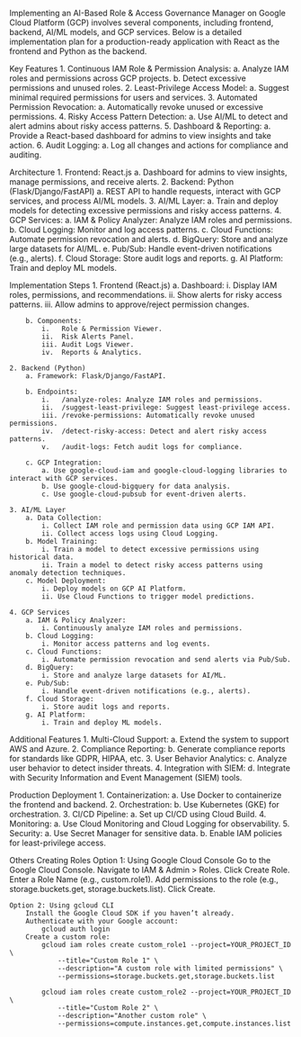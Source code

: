 Implementing an AI-Based Role & Access Governance Manager on Google Cloud Platform (GCP) involves several components, including frontend, backend, AI/ML models, and GCP services. Below is a detailed implementation plan for a production-ready application with React as the frontend and Python as the backend.

Key Features
    1. Continuous IAM Role & Permission Analysis:
        a. Analyze IAM roles and permissions across GCP projects.
        b. Detect excessive permissions and unused roles.
    2. Least-Privilege Access Model:
        a. Suggest minimal required permissions for users and services.
    3. Automated Permission Revocation:
        a. Automatically revoke unused or excessive permissions.
    4. Risky Access Pattern Detection:
        a. Use AI/ML to detect and alert admins about risky access patterns.
    5. Dashboard & Reporting:
        a. Provide a React-based dashboard for admins to view insights and take action.
    6. Audit Logging:
        a. Log all changes and actions for compliance and auditing.

Architecture
    1. Frontend: React.js
        a. Dashboard for admins to view insights, manage permissions, and receive alerts.
    2. Backend: Python (Flask/Django/FastAPI)
        a. REST API to handle requests, interact with GCP services, and process AI/ML models.
    3. AI/ML Layer:
        a. Train and deploy models for detecting excessive permissions and risky access patterns.
    4. GCP Services:
        a. IAM & Policy Analyzer: Analyze IAM roles and permissions.
        b. Cloud Logging: Monitor and log access patterns.
        c. Cloud Functions: Automate permission revocation and alerts.
        d. BigQuery: Store and analyze large datasets for AI/ML.
        e. Pub/Sub: Handle event-driven notifications (e.g., alerts).
        f. Cloud Storage: Store audit logs and reports.
        g. AI Platform: Train and deploy ML models.

Implementation Steps
    1. Frontend (React.js)
        a. Dashboard:
            i. Display IAM roles, permissions, and recommendations.
            ii. Show alerts for risky access patterns.
            iii. Allow admins to approve/reject permission changes.

        b. Components:
            i.   Role & Permission Viewer.
            ii.  Risk Alerts Panel.
            iii. Audit Logs Viewer.
            iv.  Reports & Analytics.

    2. Backend (Python)
        a. Framework: Flask/Django/FastAPI.

        b. Endpoints:
            i.   /analyze-roles: Analyze IAM roles and permissions.
            ii.  /suggest-least-privilege: Suggest least-privilege access.
            iii. /revoke-permissions: Automatically revoke unused permissions.
            iv.  /detect-risky-access: Detect and alert risky access patterns.
            v.   /audit-logs: Fetch audit logs for compliance.

        c. GCP Integration:
            a. Use google-cloud-iam and google-cloud-logging libraries to interact with GCP services.
            b. Use google-cloud-bigquery for data analysis.
            c. Use google-cloud-pubsub for event-driven alerts.

    3. AI/ML Layer
        a. Data Collection:
            i. Collect IAM role and permission data using GCP IAM API.
            ii. Collect access logs using Cloud Logging.
        b. Model Training:
            i. Train a model to detect excessive permissions using historical data.
            ii. Train a model to detect risky access patterns using anomaly detection techniques.
        c. Model Deployment:
            i. Deploy models on GCP AI Platform.
            ii. Use Cloud Functions to trigger model predictions.

    4. GCP Services
        a. IAM & Policy Analyzer:
            i. Continuously analyze IAM roles and permissions.
        b. Cloud Logging:
            i. Monitor access patterns and log events.
        c. Cloud Functions: 
            i. Automate permission revocation and send alerts via Pub/Sub.
        d. BigQuery:
            i. Store and analyze large datasets for AI/ML.
        e. Pub/Sub:
            i. Handle event-driven notifications (e.g., alerts).
        f. Cloud Storage:
            i. Store audit logs and reports.
        g. AI Platform:
            i. Train and deploy ML models.

Additional Features
    1. Multi-Cloud Support:
        a. Extend the system to support AWS and Azure.
    2. Compliance Reporting:
        b. Generate compliance reports for standards like GDPR, HIPAA, etc.
    3. User Behavior Analytics:
        c. Analyze user behavior to detect insider threats.
    4. Integration with SIEM:
        d. Integrate with Security Information and Event Management (SIEM) tools.

Production Deployment
    1. Containerization:
        a. Use Docker to containerize the frontend and backend.
    2. Orchestration:
        b. Use Kubernetes (GKE) for orchestration.
    3. CI/CD Pipeline:
        a. Set up CI/CD using Cloud Build.
    4. Monitoring:
        a. Use Cloud Monitoring and Cloud Logging for observability.
    5. Security:
        a. Use Secret Manager for sensitive data.
        b. Enable IAM policies for least-privilege access.



Others
Creating Roles
    Option 1: Using Google Cloud Console
        Go to the Google Cloud Console.
        Navigate to IAM & Admin > Roles.
        Click Create Role.
        Enter a Role Name (e.g., custom.role1).
        Add permissions to the role (e.g., storage.buckets.get, storage.buckets.list).
        Click Create.

    Option 2: Using gcloud CLI
        Install the Google Cloud SDK if you haven’t already.
        Authenticate with your Google account:
            gcloud auth login
        Create a custom role:
            gcloud iam roles create custom_role1 --project=YOUR_PROJECT_ID \
                --title="Custom Role 1" \
                --description="A custom role with limited permissions" \
                --permissions=storage.buckets.get,storage.buckets.list

            gcloud iam roles create custom_role2 --project=YOUR_PROJECT_ID \
                --title="Custom Role 2" \
                --description="Another custom role" \
                --permissions=compute.instances.get,compute.instances.list

